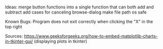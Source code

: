 Ideas:
merge button functions into a single function that can both add and subtract
add cases for canceling browse-dialog
make file path os safe

Known Bugs:
Program does not exit correctly when clicking the "X" in the top right

Sources:
https://www.geeksforgeeks.org/how-to-embed-matplotlib-charts-in-tkinter-gui/ (displaying plots in tkinter)